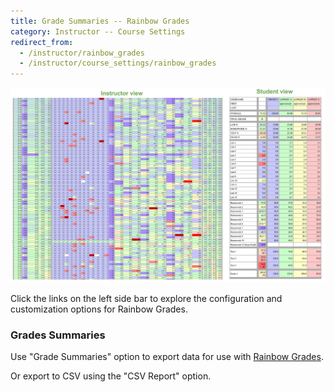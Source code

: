 ```yaml
---
title: Grade Summaries -- Rainbow Grades
category: Instructor -- Course Settings
redirect_from:
  - /instructor/rainbow_grades
  - /instructor/course_settings/rainbow_grades
---
```


![](/images/rainbow_grades.png)

Click the links on the left side bar to explore the configuration and
customization options for Rainbow Grades.




### Grades Summaries

Use "Grade Summaries" option to export data for use with
[Rainbow Grades](rainbow_grades).

Or export to CSV using the "CSV Report" option.
